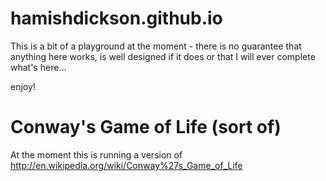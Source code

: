 hamishdickson.github.io
=======================

This is a bit of a playground at the moment - there is no guarantee that anything here works, is well designed if it
does or that I will ever complete what's here...

enjoy!

Conway's Game of Life (sort of)
===============================

At the moment this is running a version of http://en.wikipedia.org/wiki/Conway%27s_Game_of_Life